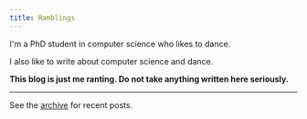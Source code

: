 ```yaml
---
title: Ramblings
---
```

 
I'm a PhD student in computer science who likes to dance. 

I also like to write about computer science and dance.

**This blog is just me ranting. Do not take anything written here seriously.**

<hr></hr>

See the [archive](archive.html) for recent posts.

<!-- 
## Recent posts


$partial("templates/post-list.html")$ -->
